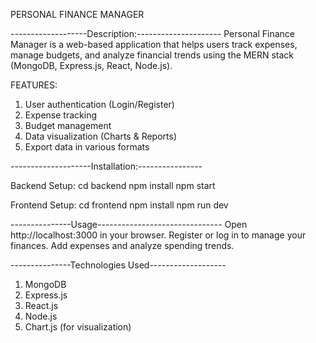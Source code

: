 PERSONAL FINANCE MANAGER

-------------------Description:---------------------
Personal Finance Manager is a web-based application that helps users track expenses, manage budgets, and analyze financial trends using the MERN stack (MongoDB, Express.js, React, Node.js).

FEATURES:
1. User authentication (Login/Register)
2. Expense tracking
3. Budget management
4. Data visualization (Charts & Reports)
5. Export data in various formats

--------------------Installation:----------------

Backend Setup:
cd backend
npm install
npm start

Frontend Setup:
cd frontend
npm install
npm run dev

---------------Usage-------------------------------
Open http://localhost:3000 in your browser.
Register or log in to manage your finances.
Add expenses and analyze spending trends.

---------------Technologies Used-------------------

1. MongoDB
2. Express.js
3. React.js
4. Node.js
5. Chart.js (for visualization)

